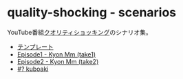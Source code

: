 # quality-shocking - scenarios

YouTube番組[クオリティショッキング](http://bit.ly/qshocking)のシナリオ集。

* [テンプレート](./template/README.md)
* [Episode1 - Kyon Mm (take1)](./scenarios/1-kyonmm-take1/README.md)
* [Episode2 - Kyon Mm (take2)](./scenarios/2-kyonmm-take2/README.md)
* [#? kuboaki](./scenarios/3-kuboaki/README.md)
